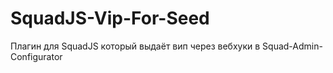 # SquadJS-Vip-For-Seed

Плагин для SquadJS который выдаёт вип через вебхуки в Squad-Admin-Configurator

